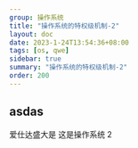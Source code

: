 ```yaml
---
group: 操作系统
title: "操作系统的特权级机制-2"
layout: doc
date: 2023-1-24T13:54:36+08:00
tags: [os, qwe]
sidebar: true
summary: "操作系统的特权级机制-2"
order: 200
---
```


## asdas

爱仕达盛大是 这是操作系统 2

